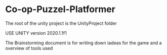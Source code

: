# Co-op-Puzzel-Platformer
The root of the unity project is the UnityProject folder

USE UNITY version 2020.1.1f1

The Brainstorming document is for writing down iadeas for the game and a overview of tools used
